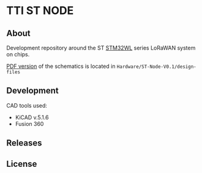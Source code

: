 # TTI ST NODE

## About
Development repository around the ST [STM32WL](https://www.st.com/en/microcontrollers-microprocessors/stm32wl-series.html) series LoRaWAN system on chips.

[PDF version](./Hardware/ST-Node-V0.1/design-files/ST-Node-V0.1.pdf) of the schematics is located in `Hardware/ST-Node-V0.1/design-files`


## Development
CAD tools used:
- KiCAD v.5.1.6
- Fusion 360

## Releases

## License
